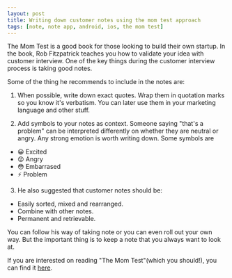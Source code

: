 ```yaml
---
layout: post
title: Writing down customer notes using the mom test approach
tags: [note, note app, android, ios, the mom test]
---
```


The Mom Test is a good book for those looking to build their own startup. 
In the book, Rob Fitzpatrick teaches you how to validate your idea with customer interview.
One of the key things during the customer interview process is taking good notes.

Some of the thing he recommends to include in the notes are:
1. When possible, write down exact quotes. Wrap them in quotation marks so you know it's verbatism. You can later use them in your marketing language and other stuff.


2. Add symbols to your notes as context. Someone saying "that's a problem" can be interpreted differently on whether they are neutral or angry. Any strong emotion is worth writing down. Some symbols are
- &#128512; Excited
- &#128545; Angry
- &#128563; Embarrased
- &#9889; Problem


3. He also suggested that customer notes should be:
- Easily sorted, mixed and rearranged.
- Combine with other notes.
- Permanent and retrievable.

You can follow his way of taking note or you can even roll out your own way. But the important thing is to keep a note that you always want to look at.

If you are interested on reading "The Mom Test"(which you should!), you can find it [here](http://momtestbook.com).


